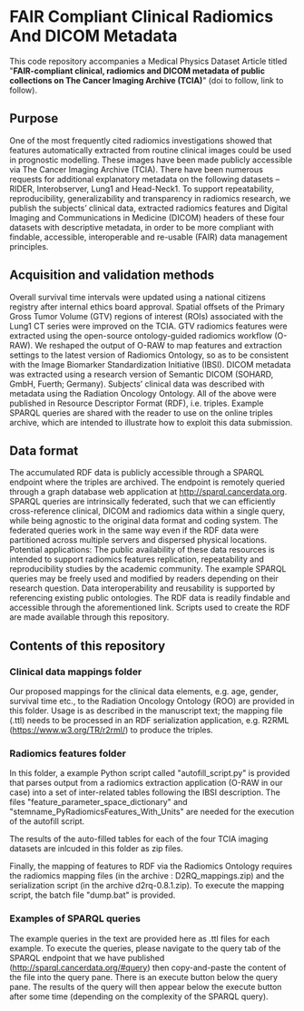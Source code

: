 # FAIR Compliant Clinical Radiomics And DICOM Metadata

This code repository accompanies a Medical Physics Dataset Article titled
"**FAIR-compliant clinical, radiomics and DICOM metadata of public collections
on The Cancer Imaging Archive (TCIA)**" (doi to follow, link to follow).

## Purpose
One of the most frequently cited radiomics investigations showed that
features automatically extracted from routine clinical images could be used in
prognostic modelling. These images have been made publicly accessible via The
Cancer Imaging Archive (TCIA). There have been numerous requests for additional
explanatory metadata on the following datasets – RIDER, Interobserver, Lung1
and Head-Neck1. To support repeatability, reproducibility, generalizability and
transparency in radiomics research, we publish the subjects’ clinical data,
extracted radiomics features and Digital Imaging and Communications in Medicine
(DICOM) headers of these four datasets with descriptive metadata, in order to
be more compliant with findable, accessible, interoperable and re-usable (FAIR)
data management principles.


## Acquisition and validation methods
Overall survival time intervals were updated using a national citizens registry
after internal ethics board approval. Spatial offsets of the Primary Gross Tumor
Volume (GTV) regions of interest (ROIs) associated with the Lung1 CT series were
improved on the TCIA. GTV radiomics features were extracted using the open-source
ontology-guided radiomics workflow (O-RAW). We reshaped the output of O-RAW to
map features and extraction settings to the latest version of Radiomics Ontology,
so as to be consistent with the Image Biomarker Standardization Initiative (IBSI).
DICOM metadata was extracted using a research version of Semantic DICOM
(SOHARD, GmbH, Fuerth; Germany). Subjects’ clinical data was described with
metadata using the Radiation Oncology Ontology. All of the above were published
in Resource Descriptor Format (RDF), i.e. triples. Example SPARQL queries are
shared with the reader to use on the online triples archive, which are intended
to illustrate how to exploit this data submission.

## Data format
The accumulated RDF data is publicly accessible through a SPARQL endpoint where
the triples are archived. The endpoint is remotely queried through a graph
database web application at http://sparql.cancerdata.org. SPARQL queries are
intrinsically federated, such that we can efficiently cross-reference clinical,
DICOM and radiomics data within a single query, while being agnostic to the
original data format and coding system. The federated queries work in the same
way even if the RDF data were partitioned across multiple servers and dispersed
physical locations. Potential applications: The public availability of these
data resources is intended to support radiomics features replication,
repeatability and reproducibility studies by the academic community. The
example SPARQL queries may be freely used and modified by readers depending
on their research question. Data interoperability and reusability is supported
by referencing existing public ontologies. The RDF data is readily findable and
accessible through the aforementioned link. Scripts used to create the RDF are
made available through this repository.

## Contents of this repository

### Clinical data mappings folder
Our proposed mappings for the clinical data elements, e.g. age, gender, survival
time etc., to the Radiation Oncology Ontology (ROO) are provided in this folder.
Usage is as described in the manuscript text; the mapping file (.ttl) needs to be
processed in an RDF serialization application, e.g. R2RML (https://www.w3.org/TR/r2rml/)
to produce the triples.

### Radiomics features folder
In this folder, a example Python script called "autofill_script.py" is provided that
parses output from a radiomics extraction application (O-RAW in our case) into a set
of inter-related tables following the IBSI description. The files
"feature_parameter_space_dictionary" and "stemname_PyRadiomicsFeatures_With_Units"
are needed for the execution of the autofill script.

The results of the auto-filled tables for each of the four TCIA imaging datasets are
inlcuded in this folder as zip files.

Finally, the mapping of features to RDF via the Radiomics Ontology requires the
radiomics mapping files (in the archive : D2RQ_mappings.zip) and the serialization
script (in the archive d2rq-0.8.1.zip). To execute the mapping script, the batch
file "dump.bat" is provided.

### Examples of SPARQL queries
The example queries in the text are provided here as .ttl files for each example.
To execute the queries, please navigate to the query tab of the SPARQL endpoint that
we have published (http://sparql.cancerdata.org/#query) then copy-and-paste the
content of the file into the query pane. There is an execute button below the
query pane. The results of the query will then appear below the execute button
after some time (depending on the complexity of the SPARQL query).

